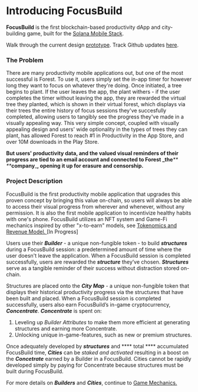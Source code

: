 # Introducing FocusBuild

**FocusBuild** is the first blockchain-based productivity dApp and city-building game, built for the [Solana Mobile Stack](https://github.com/solana-mobile/solana-mobile-stack-sdk).

Walk through the current design [prototype](https://www.figma.com/proto/KAMiD8jZHfC8so6ZKsobGZ/FocusBuild?node-id=293%3A716\&scaling=min-zoom\&page-id=89%3A495\&starting-point-node-id=293%3A716). Track Github updates [here](https://github.com/FocusBuild/FocusBuild).

### The Problem

There are many productivity mobile applications out, but one of the most successful is Forest. To use it, users simply set the in-app timer for however long they want to focus on whatever they're doing. Once initiated, a tree begins to plant. If the user leaves the app, the plant withers - if the user completes the timer without leaving the app, they are rewarded the virtual tree they planted, which is shown in their virtual forest, which displays via their trees the entire history of focus sessions they've succesfully completed, allowing users to tangibly see the progress they've made in a visually appealing way. This very simple concept, coupled with visually appealing design and users' wide optionality in the types of trees they can plant, has allowed Forest to reach #1 in Productivity in the App Store, and over 10M downloads in the Play Store.

**But users' productivity data, and the valued visual reminders of their progress are tied to an email account and connected to Forest \_the**_\*\* \*\*_**company**\_**, opening it up for erasure and censorship.**

### **Project Description**

FocusBuild is the first productivity mobile application that upgrades this proven concept by bringing this value on-chain, so users will always be able to access their visual progress from wherever and whenever, without any permission. It is also the first mobile application to incentivize healthy habits with one's phone. FocusBuild utilizes an NFT system and Game-Fi mechanics inspired by other "x-to-earn" models, see [Tokenomics and Revenue Model. ](tokenomics-and-revenue-model.md)\[In Progress]

Users use their _**Builder** -_ a unique non-fungible token - to build _**structures**_ during a FocusBuild session: a predetermined amount of time where the user doesn't leave the application. When a FocusBuild session is completed successfully, users are rewarded the _**structure**_ they’ve chosen. _**Structures**_ serve as a tangible reminder of their success without distraction stored on-chain.

Structures are placed onto the _**City Map**_ - a unique non-fungible token that displays their historical productivity progress via the structures that have been built and placed. When a FocusBuild session is completed successfully, users also earn FocusBuild’s in-game cryptocurrency, _**Concentrate**_. _**Concentrate**_ is spent on:

1. Leveling up _Builder Attributes_ to make them more efficient at generating structures and earning more Concentrate.
2. Unlocking unique in-game-features, such as new or premium structures.

Once adequately developed by _**structures**_ and \*\*\*\* total \*\*\*\* accumulated FocusBuild time, _**Cities**_ can be _staked and activated_ resulting in a boost on the _**Concetrate**_ earned by a Builder in a FocusBuild. Cities cannot be rapidly developed simply by paying for Concentrate because structures must be built during FocusBuild.

For more details on _**Builders**_ and _**Cities**_, continue to [Game Mechanics.](game-mechanics/)
